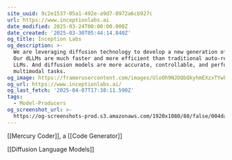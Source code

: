 ```yaml
---
site_uuid: 9c2e1537-05a1-492e-a9d7-8972a6cb927c
url: https://www.inceptionlabs.ai
date_modified: 2025-03-24T00:00:00.000Z
date_created: '2025-03-30T05:44:14.840Z'
og_title: Inception Labs
og_description: >-
  We are leveraging diffusion technology to develop a new generation of LLMs.
  Our dLLMs are much faster and more efficient than traditional auto-regressive
  LLMs. And diffusion models are more accurate, controllable, and performant on
  multimodal tasks.
og_image: https://framerusercontent.com/images/UloOh9NJDQbQkyhmEXzxTYwFlU.png
og_url: https://www.inceptionlabs.ai/
og_last_fetch: '2025-04-07T17:38:11.590Z'
tags:
  - Model-Producers
og_screenshot_url: >-
  https://og-screenshots-prod.s3.amazonaws.com/1920x1080/80/false/004da8a983b62de43f7b2cd470387eddf8adc6b807abdf4c850c846586d8c4db.jpeg
---
```


[[Mercury Coder]], a [[Code Generator]]

[[Diffusion Language Models]]
